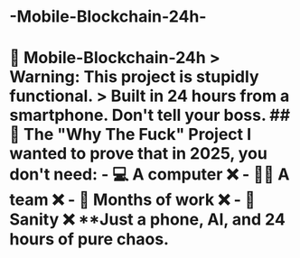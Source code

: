 # -Mobile-Blockchain-24h-
# 📱 Mobile-Blockchain-24h  > **Warning:** This project is stupidly functional.  > Built in 24 hours from a smartphone. Don't tell your boss.  ## 🚀 The "Why The Fuck" Project  I wanted to prove that in 2025, you don't need: - 💻 A computer ❌ - 👨‍💻 A team ❌   - 📅 Months of work ❌ - 🧠 Sanity ❌  **Just a phone, AI, and 24 hours of pure chaos.
